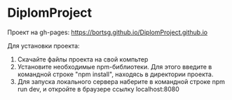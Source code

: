 # DiplomProject

Проект на gh-pages:
https://bortsg.github.io/DiplomProject.github.io

Для установки проекта:
1. Скачайте файлы проекта на свой компьтер
2. Установите необходимые npm-библиотеки. Для этого введите в командной строке "npm install", находясь в директории проекта.
3. Для запуска локального сервера наберите в командной строке npm run dev, и откройте в браузере ссылку localhost:8080
